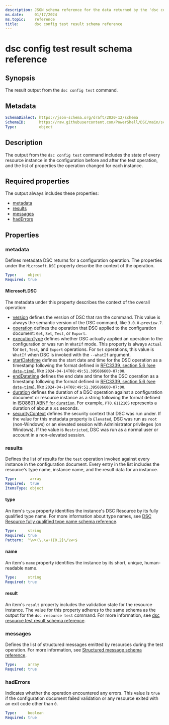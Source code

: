 ```yaml
---
description: JSON schema reference for the data returned by the 'dsc config test' command.
ms.date:     01/17/2024
ms.topic:    reference
title:       dsc config test result schema reference
---
```


# dsc config test result schema reference

## Synopsis

The result output from the `dsc config test` command.

## Metadata

```yaml
SchemaDialect: https://json-schema.org/draft/2020-12/schema
SchemaID:      https://raw.githubusercontent.com/PowerShell/DSC/main/schemas/2024/04/outputs/config/test.json
Type:          object
```

## Description

The output from the `dsc config test` command includes the state of every resource instance in the
configuration before and after the test operation, and the list of properties the operation changed
for each instance.

## Required properties

The output always includes these properties:

- [metadata](#metadata-1)
- [results](#results)
- [messages](#messages)
- [hadErrors](#haderrors)

## Properties

### metadata

Defines metadata DSC returns for a configuration operation. The properties under the
`Microsoft.DSC` property describe the context of the operation.

```yaml
Type:     object
Required: true
```

#### Microsoft.DSC

The metadata under this property describes the context of the overall operation:

- [version][01] defines the version of DSC that ran the command. This value is always the semantic
  version of the DSC command, like `3.0.0-preview.7`.
- [operation][02] defines the operation that DSC applied to the configuration document: `Get`,
  `Set`, `Test`, or `Export`.
- [executionType][03] defines whether DSC actually applied an operation to the configuration or was
  run in `WhatIf` mode. This property is always `Actual` for `Get`, `Test`, and `Export`
  operations. For `Set` operations, this value is `WhatIf` when DSC is invoked with the `--whatIf`
  argument.
- [startDatetime][04] defines the start date and time for the DSC operation as a timestamp
  following the format defined in [RFC3339, section 5.6 (see `date-time`)][05], like
  `2024-04-14T08:49:51.395686600-07:00`.
- [endDatetime][06] defines the end date and time for the DSC operation as a timestamp
  following the format defined in [RFC3339, section 5.6 (see `date-time`)][05], like
  `2024-04-14T08:49:51.395686600-07:00`.
- [duration][07] defines the duration of a DSC operation against a configuration document or
  resource instance as a string following the format defined in [ISO8601 ABNF for `duration`][08].
  For example, `PT0.611216S` represents a duration of about `0.61` seconds.
- [securityContext][09] defines the security context that DSC was run under. If the value for this
  metadata property is `Elevated`, DSC was run as `root` (non-Windows) or an elevated session with
  Administrator privileges (on Windows). If the value is `Restricted`, DSC was run as a normal user
  or account in a non-elevated session.

### results

Defines the list of results for the `test` operation invoked against every instance in the
configuration document. Every entry in the list includes the resource's type name, instance name,
and the result data for an instance.

```yaml
Type:      array
Required:  true
ItemsType: object
```

#### type

An item's `type` property identifies the instance's DSC Resource by its fully qualified type name.
For more information about type names, see
[DSC Resource fully qualified type name schema reference][10].

```yaml
Type:     string
Required: true
Pattern:  ^\w+(\.\w+){0,2}\/\w+$
```

#### name

An item's `name` property identifies the instance by its short, unique, human-readable name.

```yaml
Type:     string
Required: true
```

#### result

An item's `result` property includes the validation state for the resource instance. The value for
this property adheres to the same schema as the output for the `dsc resource test` command. For
more information, see [dsc resource test result schema reference][11].

### messages

Defines the list of structured messages emitted by resources during the test operation. For more
information, see [Structured message schema reference][12].

```yaml
Type:     array
Required: true
```

### hadErrors

Indicates whether the operation encountered any errors. This value is `true` if the configuration
document failed validation or any resource exited with an exit code other than `0`.

```yaml
Type:     boolean
Required: true
```

<!-- Link reference definitions -->
[01]: ../../metadata/Microsoft.DSC/properties.md#version
[02]: ../../metadata/Microsoft.DSC/properties.md#operation
[03]: ../../metadata/Microsoft.DSC/properties.md#executiontype
[04]: ../../metadata/Microsoft.DSC/properties.md#startdatetime
[05]: https://datatracker.ietf.org/doc/html/rfc3339#section-5.6
[06]: ../../metadata/Microsoft.DSC/properties.md#enddatetime
[07]: ../../metadata/Microsoft.DSC/properties.md#duration
[08]: https://datatracker.ietf.org/doc/html/rfc3339#appendix-A
[09]: ../../metadata/Microsoft.DSC/properties.md#securitycontext
[10]: ../../definitions/resourceType.md
[11]: ../resource/test.md
[12]: ../../definitions/message.md
